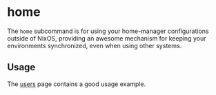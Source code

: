 # home
The `home` subcommand is for using your home-manager configurations outside of
NixOS, providing an awesome mechanism for keeping your environments
synchronized, even when using other systems.

## Usage
The [users](../concepts/users.md#external-usage) page contains a good usage
example.
